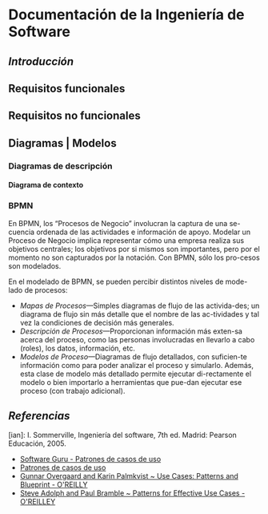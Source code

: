 # Documentación de la Ingeniería de Software

## ***Introducción***

## Requisitos funcionales

## Requisitos no funcionales


## Diagramas | Modelos

### Diagramas de descripción

#### Diagrama de contexto

### BPMN

En  BPMN,  los  “Procesos  de  Negocio”  involucran  la  captura  de  una  se-cuencia ordenada de las actividades e información de apoyo. Modelar un Proceso  de  Negocio  implica  representar  cómo  una  empresa  realiza  sus  objetivos centrales; los objetivos por si mismos son importantes, pero por el momento no son capturados por la notación. Con BPMN, sólo los pro-cesos son modelados. 

En el modelado de BPMN, se pueden percibir distintos niveles de mode-lado de procesos:

- _Mapas  de  Procesos_—Simples  diagramas  de  flujo  de  las  activida-des; un diagrama de flujo sin más detalle que el nombre de las ac-tividades y tal vez la condiciones de decisión más generales.  
- _Descripción  de  Procesos_—Proporcionan  información  más  exten-sa acerca del proceso, como las personas involucradas en llevarlo a cabo (roles), los datos, información, etc.
- _Modelos de Proceso_—Diagramas de flujo detallados, con suficien-te  información  como  para  poder  analizar  el  proceso  y  simularlo.  Además,  esta  clase  de  modelo  más  detallado  permite  ejecutar  di-rectamente  el  modelo  o  bien  importarlo  a  herramientas  que  pue-dan ejecutar ese proceso (con trabajo adicional).


<!-- ### BPMN

### Despliegue (Deployment diagram)


### Casos de uso
### Clases
### Objetos
### Actividad
### Estados
### Secuencia
### Componentes

### Paquetes -->

## ***Referencias***



<!-- Referencias de imagenes -->

<!-- Referencias de libros-->

[ian]: I. Sommerville, Ingeniería del software, 7th ed. Madrid: Pearson Educación, 2005.

<!-- Referencias de webs -->

- [Software Guru - Patrones de casos de uso](https://sg.com.mx/revista/6/patrones-casos-uso)
- [Patrones de casos de uso](http://blog.micayael.com/category/patrones-de-casos-de-uso/)
- [Gunnar Overgaard and Karin Palmkvist ~ Use Cases: Patterns and Blueprint - O'REILLY](https://learning.oreilly.com/library/view/patterns-for-effective/0201721848/)
- [Steve Adolph and Paul Bramble ~ Patterns for Effective Use Cases - O'REILLEY](https://learning.oreilly.com/library/view/use-cases-patterns/0131451340/)

